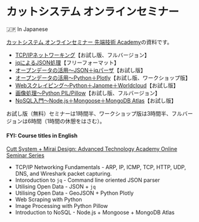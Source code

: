 # カットシステム オンラインセミナー

🇯🇵 In Japanese

[カットシステム オンラインセミナー 先端技術 Academy](https://seminar.cutt.co.jp)の資料です。

- [TCP/IPネットワーキング](./TcpIp/README.md)【お試し版、フルバージョン】
- [jqによるJSON処理](./Jq/README.md)【フリーフォーマット】
- [オープンデータの活用～JSON＋jqパーザ](./OpenData-Jq/README.md)【お試し版】
- [オープンデータの活用～Python＋Plotly](./OpenData-Plotly/README.md)【お試し版、ワークショップ版】
- [Webスクレイピング～Python＋Janome＋Worldcloud](./Scraping/README.md)【お試し版】
- [画像処理～Python PIL/Pillow](./Pillow/README.md)【お試し版、フルバージョン】
- [NoSQL入門～Node.js＋Mongoose＋MongoDB Atlas](./NoSQL/README.md)【お試し版】

お試し版（無料）セミナーは1時間半、ワークショップ版は3時間半、フルバージョンは6時間（1時間の休憩をはさむ）。

#### FYI: Course titles in English

[Cutt System + Mirai Design: Advanced Technology Academy Online Seminar Series](https://seminar.cutt.co.jp/)

- TCP/IP Networking Fundamentals - ARP, IP, ICMP, TCP, HTTP, UDP, DNS, and Wireshark packet capturing.
- Intoroduction to `jq` - Command line oriented JSON parser
- Utilising Open Data - JSON + `jq`
- Utilising Open Data - GeoJSON + Python Plotly
- Web Scraping with Python  
- Image Processing with Python Pillow
- Introduction to NoSQL - Node.js + Mongoose + MongoDB Atlas
